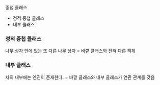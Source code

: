 중첩 클래스
- 정적 중첩 클래스
- 내부 클래스

### 정적 중첩 클래스 
나무 상자 안에 있는 또 다른 나무 상자
= 바깥 클래스와 전혀 다른 객체

### 내부 클래스
차의 내부에는 엔진이 존재한다.
= 바깥 클래스와 내부 클래스가 연관 관계를 갖음
